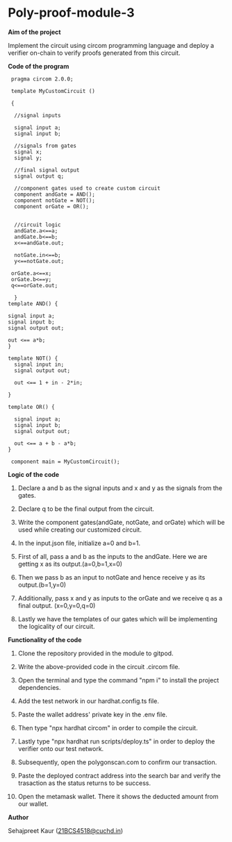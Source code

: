 # Poly-proof-module-3

**Aim of the project**

 Implement the circuit using circom programming language and deploy a verifier on-chain to verify proofs generated from this circuit.

**Code of the program**

     pragma circom 2.0.0;

     template MyCustomCircuit () 
     
     { 
     
      //signal inputs
      
      signal input a;
      signal input b;

      //signals from gates
      signal x;
      signal y;

      //final signal output
      signal output q;

      //component gates used to create custom circuit
      component andGate = AND();
      component notGate = NOT();
      component orGate = OR();


      //circuit logic
      andGate.a<==a;
      andGate.b<==b;
      x<==andGate.out;

      notGate.in<==b;
      y<==notGate.out;

     orGate.a<==x;
     orGate.b<==y;
     q<==orGate.out;

      }
    template AND() {
    
    signal input a;
    signal input b;
    signal output out;

    out <== a*b;
    }

    template NOT() {
      signal input in;
      signal output out;

      out <== 1 + in - 2*in;
      
    }

    template OR() {
   
      signal input a;
      signal input b;
      signal output out;

      out <== a + b - a*b;
    }
    
     component main = MyCustomCircuit();

**Logic of the code**

1. Declare a and b as the signal inputs and x and y as the signals from the gates.

2. Declare q to be the final output from the circuit.

3. Write the component gates(andGate, notGate, and orGate) which will be used while creating our customized circuit.

4. In the input.json file, initialize a=0 and b=1.

5. First of all, pass a and b as the inputs to the andGate. Here we are getting x as its output.(a=0,b=1,x=0)

6. Then we pass b as an input to notGate and hence receive y as its output.(b=1,y=0)

7. Additionally, pass x and y as inputs to the orGate and we receive q as a final output. (x=0,y=0,q=0)

8. Lastly we have the templates of our gates which will be implementing the logicality of our circuit.

**Functionality of the code**

1. Clone the repository provided in the module to gitpod.

2. Write the above-provided code in the circuit .circom file.

3. Open the terminal and type the command "npm i" to install the project dependencies.

4. Add the test network in our hardhat.config.ts file.

5. Paste the wallet address' private key in the .env file.

6. Then type "npx hardhat circom" in order to compile the circuit.

7. Lastly type "npx hardhat run scripts/deploy.ts" in order to deploy the verifier onto our test network.

8. Subsequently, open the polygonscan.com to confirm our transaction.

9. Paste the deployed contract address into the search bar and verify the trasaction as the status returns to be success.

10. Open the metamask wallet. There it shows the deducted amount from our wallet.

**Author**

Sehajpreet Kaur
(21BCS4518@cuchd.in)

